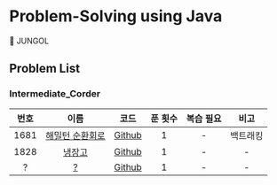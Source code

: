 # Problem-Solving using Java

📝 JUNGOL

## Problem List

### Intermediate_Corder

| 번호 |                                          이름                                          |                                                        코드                                                        | 푼 횟수 | 복습 필요 |   비고   |
| :--: | :------------------------------------------------------------------------------------: | :----------------------------------------------------------------------------------------------------------------: | :-----: | :-------: | :------: |
| 1681 | [해밀턴 순환회로](http://jungol.co.kr/bbs/board.php?bo_table=pbank&wr_id=954&sca=3030) | [Github](https://github.com/0xe82de/Problem-Solving/blob/master/Java/jungol/intermediate_coder/jungol_1681_1.java) |    1    |     -     | 백트래킹 |
| 1828 |     [냉장고](http://jungol.co.kr/bbs/board.php?bo_table=pbank&wr_id=1101&sca=3050)     | [Github](https://github.com/0xe82de/Problem-Solving/blob/master/Java/jungol/intermediate_coder/jungol_1828_1.java) |    1    |     -     |    -     |
|  ?   |                                         [?]()                                          |                                                     [Github]()                                                     |    1    |     -     |    -     |
